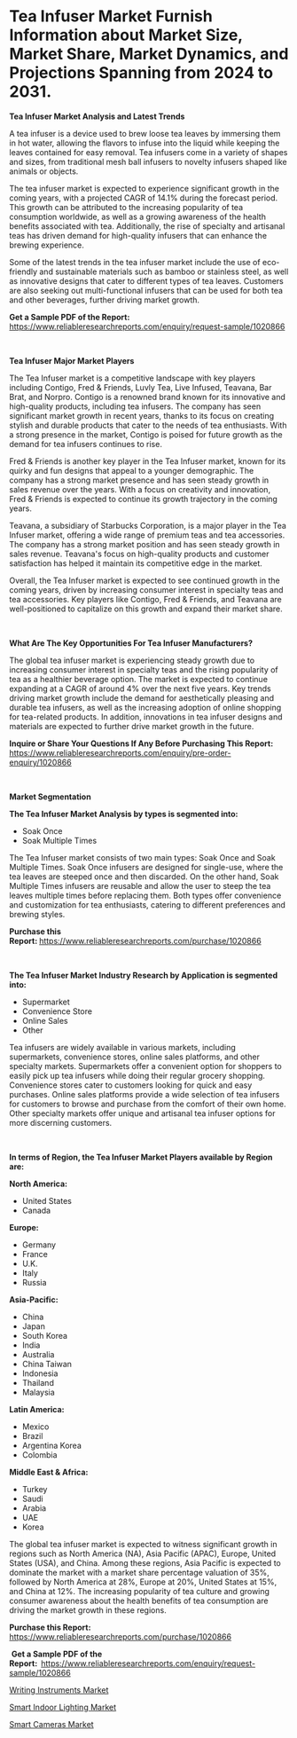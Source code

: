 <p><h1>Tea Infuser Market Furnish Information about Market Size, Market Share, Market Dynamics, and Projections Spanning from 2024 to 2031.</h1></p><p><strong>Tea Infuser Market Analysis and Latest Trends</strong></p>
<p><p>A tea infuser is a device used to brew loose tea leaves by immersing them in hot water, allowing the flavors to infuse into the liquid while keeping the leaves contained for easy removal. Tea infusers come in a variety of shapes and sizes, from traditional mesh ball infusers to novelty infusers shaped like animals or objects.</p><p>The tea infuser market is expected to experience significant growth in the coming years, with a projected CAGR of 14.1% during the forecast period. This growth can be attributed to the increasing popularity of tea consumption worldwide, as well as a growing awareness of the health benefits associated with tea. Additionally, the rise of specialty and artisanal teas has driven demand for high-quality infusers that can enhance the brewing experience.</p><p>Some of the latest trends in the tea infuser market include the use of eco-friendly and sustainable materials such as bamboo or stainless steel, as well as innovative designs that cater to different types of tea leaves. Customers are also seeking out multi-functional infusers that can be used for both tea and other beverages, further driving market growth.</p></p>
<p><strong>Get a Sample PDF of the Report:&nbsp;</strong> <a href="https://www.reliableresearchreports.com/enquiry/request-sample/1020866">https://www.reliableresearchreports.com/enquiry/request-sample/1020866</a></p>
<p>&nbsp;</p>
<p><strong>Tea Infuser Major Market Players</strong></p>
<p><p>The Tea Infuser market is a competitive landscape with key players including Contigo, Fred & Friends, Luvly Tea, Live Infused, Teavana, Bar Brat, and Norpro. Contigo is a renowned brand known for its innovative and high-quality products, including tea infusers. The company has seen significant market growth in recent years, thanks to its focus on creating stylish and durable products that cater to the needs of tea enthusiasts. With a strong presence in the market, Contigo is poised for future growth as the demand for tea infusers continues to rise.</p><p>Fred & Friends is another key player in the Tea Infuser market, known for its quirky and fun designs that appeal to a younger demographic. The company has a strong market presence and has seen steady growth in sales revenue over the years. With a focus on creativity and innovation, Fred & Friends is expected to continue its growth trajectory in the coming years.</p><p>Teavana, a subsidiary of Starbucks Corporation, is a major player in the Tea Infuser market, offering a wide range of premium teas and tea accessories. The company has a strong market position and has seen steady growth in sales revenue. Teavana's focus on high-quality products and customer satisfaction has helped it maintain its competitive edge in the market.</p><p>Overall, the Tea Infuser market is expected to see continued growth in the coming years, driven by increasing consumer interest in specialty teas and tea accessories. Key players like Contigo, Fred & Friends, and Teavana are well-positioned to capitalize on this growth and expand their market share.</p></p>
<p>&nbsp;</p>
<p><strong>What Are The Key Opportunities For Tea Infuser Manufacturers?</strong></p>
<p><p>The global tea infuser market is experiencing steady growth due to increasing consumer interest in specialty teas and the rising popularity of tea as a healthier beverage option. The market is expected to continue expanding at a CAGR of around 4% over the next five years. Key trends driving market growth include the demand for aesthetically pleasing and durable tea infusers, as well as the increasing adoption of online shopping for tea-related products. In addition, innovations in tea infuser designs and materials are expected to further drive market growth in the future.</p></p>
<p><strong>Inquire or Share Your Questions If Any Before Purchasing This Report:</strong> <a href="https://www.reliableresearchreports.com/enquiry/pre-order-enquiry/1020866">https://www.reliableresearchreports.com/enquiry/pre-order-enquiry/1020866</a></p>
<p>&nbsp;</p>
<p><strong>Market Segmentation</strong></p>
<p><strong>The Tea Infuser Market Analysis by types is segmented into:</strong></p>
<p><ul><li>Soak Once</li><li>Soak Multiple Times</li></ul></p>
<p><p>The Tea Infuser market consists of two main types: Soak Once and Soak Multiple Times. Soak Once infusers are designed for single-use, where the tea leaves are steeped once and then discarded. On the other hand, Soak Multiple Times infusers are reusable and allow the user to steep the tea leaves multiple times before replacing them. Both types offer convenience and customization for tea enthusiasts, catering to different preferences and brewing styles.</p></p>
<p><strong>Purchase this Report:&nbsp;</strong><a href="https://www.reliableresearchreports.com/purchase/1020866">https://www.reliableresearchreports.com/purchase/1020866</a></p>
<p>&nbsp;</p>
<p><strong>The Tea Infuser Market Industry Research by Application is segmented into:</strong></p>
<p><ul><li>Supermarket</li><li>Convenience Store</li><li>Online Sales</li><li>Other</li></ul></p>
<p><p>Tea infusers are widely available in various markets, including supermarkets, convenience stores, online sales platforms, and other specialty markets. Supermarkets offer a convenient option for shoppers to easily pick up tea infusers while doing their regular grocery shopping. Convenience stores cater to customers looking for quick and easy purchases. Online sales platforms provide a wide selection of tea infusers for customers to browse and purchase from the comfort of their own home. Other specialty markets offer unique and artisanal tea infuser options for more discerning customers.</p></p>
<p>&nbsp;</p>
<p><strong>In terms of Region, the Tea Infuser Market Players available by Region are:</strong></p>
<p>
    <p> <strong> North America: </strong>
        <ul>
            <li>United States</li>
            <li>Canada</li>
        </ul>
        </p> 
    <p> <strong> Europe: </strong>
        <ul>
            <li>Germany</li>
            <li>France</li>
            <li>U.K.</li>
            <li>Italy</li>
            <li>Russia</li>
        </ul>
        </p> 
    <p> <strong> Asia-Pacific: </strong>
        <ul>
            <li>China</li>
            <li>Japan</li>
            <li>South Korea</li>
            <li>India</li>
            <li>Australia</li>
            <li>China Taiwan</li>
            <li>Indonesia</li>
            <li>Thailand</li>
            <li>Malaysia</li>
        </ul>
        </p> 
    <p> <strong> Latin America: </strong>
        <ul>
            <li>Mexico</li>
            <li>Brazil</li>
            <li>Argentina Korea</li>
            <li>Colombia</li>
        </ul>
        </p> 
    <p> <strong> Middle East & Africa: </strong>
        <ul>
            <li>Turkey</li>
            <li>Saudi</li>
            <li>Arabia</li>
            <li>UAE</li>
            <li>Korea</li>
        </ul>
    </p>
    </p>
<p><p>The global tea infuser market is expected to witness significant growth in regions such as North America (NA), Asia Pacific (APAC), Europe, United States (USA), and China. Among these regions, Asia Pacific is expected to dominate the market with a market share percentage valuation of 35%, followed by North America at 28%, Europe at 20%, United States at 15%, and China at 12%. The increasing popularity of tea culture and growing consumer awareness about the health benefits of tea consumption are driving the market growth in these regions.</p></p>
<p><strong>Purchase this Report: </strong><a href="https://www.reliableresearchreports.com/purchase/1020866">https://www.reliableresearchreports.com/purchase/1020866</a></p>
<p>&nbsp;<strong>Get a Sample PDF of the Report:&nbsp;&nbsp;</strong><a href="https://www.reliableresearchreports.com/enquiry/request-sample/1020866">https://www.reliableresearchreports.com/enquiry/request-sample/1020866</a></p>
<p><strong></strong></p>
<p><p><a href="https://github.com/angelajermaine/Market-Research-Report-List-2/blob/main/writing-instruments-market.md">Writing Instruments Market</a></p><p><a href="https://github.com/shotows/Market-Research-Report-List-1/blob/main/smart-indoor-lighting-market.md">Smart Indoor Lighting Market</a></p><p><a href="https://github.com/beatblasta/Market-Research-Report-List-2/blob/main/smart-cameras-market.md">Smart Cameras Market</a></p></p>